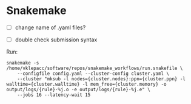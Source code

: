 # Snakemake

- [ ] change name of .yaml files?
- [ ] double check submission syntax


Run:

```
snakemake -s /home/vklepacc/software/repos/snakemake_workflows/run.snakefile \
    --configfile config.yaml --cluster-config cluster.yaml \
    --cluster "mksub -l nodes={cluster.nodes}:ppn={cluster.ppn} -l walltime={cluster.walltime} -l mem_free={cluster.memory} -o output/logs/{rule}-%j.o -e output/logs/{rule}-%j.e" \
    --jobs 16 --latency-wait 15
```

